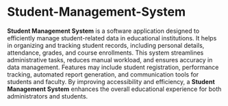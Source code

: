 # Student-Management-System
**Student Management System** is a software application designed to efficiently manage student-related data in educational institutions. It helps in organizing and tracking student records, including personal details, attendance, grades, and course enrollments. This system streamlines administrative tasks, reduces manual workload, and ensures accuracy in data management. Features may include student registration, performance tracking, automated report generation, and communication tools for students and faculty. By improving accessibility and efficiency, a **Student Management System** enhances the overall educational experience for both administrators and students.
